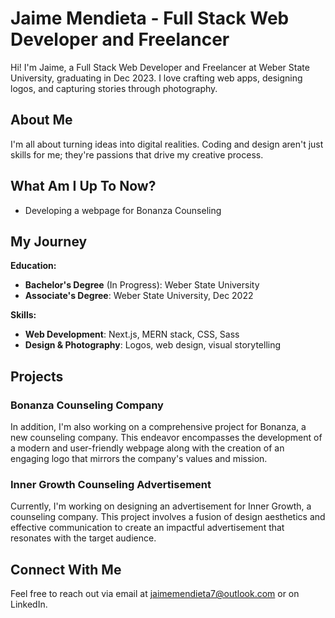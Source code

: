 # Jaime Mendieta - Full Stack Web Developer and Freelancer

Hi! I'm Jaime, a Full Stack Web Developer and Freelancer at Weber State University, graduating in Dec 2023. I love crafting web apps, designing logos, and capturing stories through photography.

## About Me

I'm all about turning ideas into digital realities. Coding and design aren't just skills for me; they're passions that drive my creative process.

## What Am I Up To Now?

- Developing a webpage for Bonanza Counseling

## My Journey

**Education:**
- **Bachelor's Degree** (In Progress): Weber State University
- **Associate's Degree**:  Weber State University, Dec 2022

**Skills:**
- **Web Development**: Next.js, MERN stack, CSS, Sass
- **Design & Photography**:  Logos, web design, visual storytelling

## Projects

### Bonanza Counseling Company

In addition, I'm also working on a comprehensive project for Bonanza, a new counseling company. This endeavor encompasses the development of a modern and user-friendly webpage along with the creation of an engaging logo that mirrors the company's values and mission.

### Inner Growth Counseling Advertisement

Currently, I'm working on designing an advertisement for Inner Growth, a counseling company. This project involves a fusion of design aesthetics and effective communication to create an impactful advertisement that resonates with the target audience.

## Connect With Me

Feel free to reach out via email at jaimemendieta7@outlook.com or on LinkedIn.
<!--
**jaimemendieta/jaimemendieta** is a ✨ _special_ ✨ repository because its `README.md` (this file) appears on your GitHub profile.
-->
